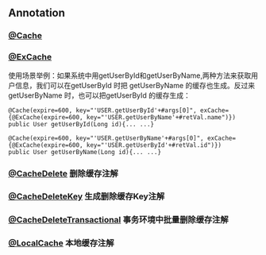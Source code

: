 ## Annotation

### [@Cache](./src/main/java/com/jarvis/cache/annotation/Cache.java "@Cache")

    

### [@ExCache](./src/main/java/com/jarvis/cache/annotation/ExCache.java "@ExCache")

  使用场景举例：如果系统中用getUserById和getUserByName,两种方法来获取用户信息，我们可以在getUserById 时把 getUserByName 的缓存也生成。反过来getUserByName 时，也可以把getUserById 的缓存生成：

    @Cache(expire=600, key="'USER.getUserById'+#args[0]", exCache={@ExCache(expire=600, key="'USER.getUserByName'+#retVal.name")})
    public User getUserById(Long id){... ...}
    
    @Cache(expire=600, key="'USER.getUserByName'+#args[0]", exCache={@ExCache(expire=600, key="'USER.getUserById'+#retVal.id")})
    public User getUserByName(Long id){... ...}
    
    
  

### [@CacheDelete](./src/main/java/com/jarvis/cache/annotation/CacheDelete.java "@CacheDelete") 删除缓存注解

### [@CacheDeleteKey](./src/main/java/com/jarvis/cache/annotation/CacheDeleteKey.java "@CacheDeleteKey") 生成删除缓存Key注解

### [@CacheDeleteTransactional](./src/main/java/com/jarvis/cache/annotation/CacheDeleteTransactional.java "@CacheDeleteTransactional") 事务环境中批量删除缓存注解
    
### [@LocalCache](./src/main/java/com/jarvis/cache/annotation/LocalCache.java "@LocalCache") 本地缓存注解